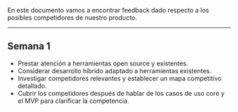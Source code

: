 En este documento vamos a encontrar feedback dado respecto a los posibles competidores de nuestro producto.

---

## Semana 1

- Prestar atención a herramientas open source y existentes.
- Considerar desarrollo híbrido adaptado a herramientas existentes.
- Investigar competidores relevantes y establecer un mapa competitivo detallado.
- Cubrir los competidores después de hablar de los casos de uso core y el MVP para clarificar la competencia.
